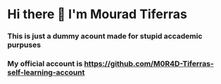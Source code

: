 # Hi there 👋 I'm Mourad Tiferras
### This is just a dummy acount made for stupid accademic purpuses 
### My official account is  <a herf="https://github.com/M0R4D-Tiferras-self-learning-account"> https://github.com/M0R4D-Tiferras-self-learning-account </a>

<!--
**mourad-tiferras2002/mourad-tiferras2002** is a ✨ _special_ ✨ repository because its `README.md` (this file) appears on your GitHub profile.

Here are some ideas to get you started:

- 🔭 I’m currently working on ...
- 🌱 I’m currently learning ...
- 👯 I’m looking to collaborate on ...
- 🤔 I’m looking for help with ...
- 💬 Ask me about ...
- 📫 How to reach me: ...
- 😄 Pronouns: ...
- ⚡ Fun fact: ...
-->
